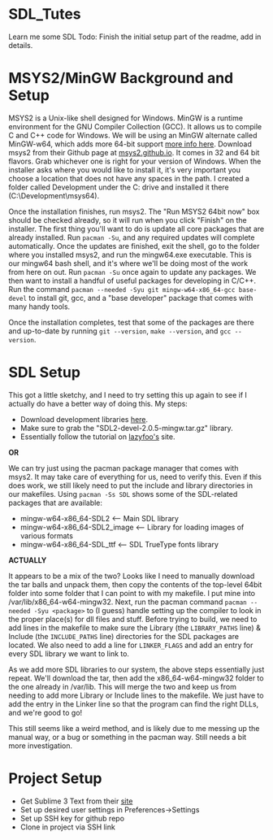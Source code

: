 # SDL_Tutes
Learn me some SDL
Todo: Finish the initial setup part of the readme, add in details.

# MSYS2/MinGW Background and Setup
MSYS2 is a Unix-like shell designed for Windows. MinGW is a runtime environment for the GNU Compiler Collection (GCC). It allows us to compile C and C++ code for Windows. We will be using an MinGW alternate called MinGW-w64, which adds more 64-bit support [more info here](https://en.wikipedia.org/wiki/MinGW#MinGW-w64). Download msys2 from their Github page at [msys2.github.io](msys2.github.io). It comes in 32 and 64 bit flavors. Grab whichever one is right for  your version of Windows. When the installer asks where you would like to install it, it's very important you choose a location that does not have any spaces in the path. I created a folder called Development under the C: drive and installed it there (C:\Development\msys64).

Once the installation finishes, run msys2. The "Run MSYS2 64bit now" box should be checked already, so it will run when you click "Finish" on the installer. The first thing you'll want to do is update all core packages that are already installed. Run `pacman -Su`, and any required updates will complete automatically. Once the updates are finished, exit the shell, go to the folder where you installed msys2, and run the mingw64.exe executable. This is our mingw64 bash shell, and it's where we'll be doing most of the work from here on out. Run `pacman -Su` once again to update any packages. We then want to install a handful of useful packages for developing in C/C++. Run the command `pacman --needed -Syu git mingw-w64-x86_64-gcc base-devel` to install git, gcc, and a "base developer" package that comes with many handy tools.

Once the installation completes, test that some of the packages are there and up-to-date by running `git --version`, `make --version`, and `gcc --version`.

# SDL Setup
This got a little sketchy, and I need to try setting this up again to see if I actually do have a better way of doing this. My steps:
* Download development libraries [here](http://libsdl.org/download-2.0.php). 
* Make sure to grab the "SDL2-devel-2.0.5-mingw.tar.gz" library. 
* Essentially follow the tutorial on [lazyfoo's](http://lazyfoo.net/tutorials/SDL/01_hello_SDL/windows/mingw/index.php) site.

**OR**

We can try just using the pacman package manager that comes with msys2. It may take care of everything for us, need to verify this. Even if this does work, we still likely need to put the include and library directories in our makefiles. Using  `pacman -Ss SDL` shows some of the SDL-related packages that are available:

* mingw-w64-x86_64-SDL2                 <-- Main SDL library
* mingw-w64-x86_64-SDL2_image  <-- Library for loading images of various formats
* mingw-w64-x86_64-SDL_ttf              <-- SDL TrueType fonts library

**ACTUALLY**

It appears to be a mix of the two? Looks like I need to manually download the tar balls and unpack them, then copy the contents of the top-level 64bit folder into some folder that I can point to with my makefile. I put mine into /var/lib/x86_64-w64-mingw32. Next, run the pacman command `pacman --needed -Syu <package>` to (I guess) handle setting up the compiler to look in the proper place(s) for dll files and stuff. Before trying to build, we need to add lines in the makefile to make sure the Library (the `LIBRARY_PATHS` line) & Include (the `INCLUDE_PATHS` line) directories for the SDL packages are located. We also need to add a line for `LINKER_FLAGS` and add an entry for every SDL library we want to link to.

As we add more SDL libraries to our system, the above steps essentially just repeat. We'll download the tar, then add the x86_64-w64-mingw32 folder to the one already in /var/lib. This will merge the two and keep us from needing to add more Library or Include lines to the makefile. We just have to add the entry in the Linker line so that the program can find the right DLLs, and we're good to go!

This still seems like a weird method, and is likely due to me messing up the manual way, or a bug or something in the pacman way. Still needs a bit more investigation. 

# Project Setup
* Get Sublime 3 Text from their [site](https://www.sublimetext.com/3)
* Set up desired user settings in Preferences->Settings
* Set up SSH key for github repo
* Clone in project via SSH link
